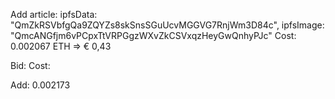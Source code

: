 Add article:
ipfsData: "QmZkRSVbfgQa9ZQYZs8skSnsSGuUcvMGGVG7RnjWm3D84c",
ipfsImage: "QmcANGfjm6vPCpxTtVRPGgzWXvZkCSVxqzHeyGwQnhyPJc"
Cost: 0.002067 ETH => € 0,43

Bid:
Cost:

Add:
0.002173
